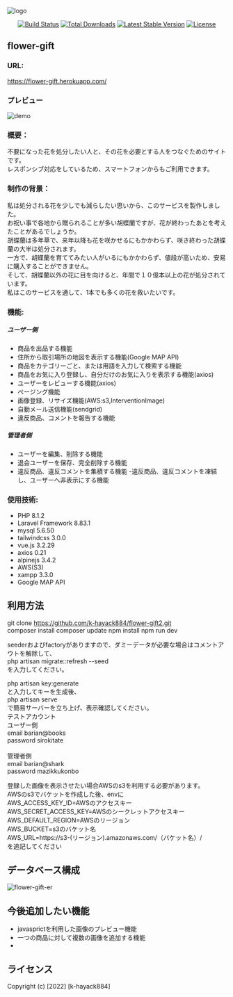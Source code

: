 ![logo](https://user-images.githubusercontent.com/85856269/155497267-ae42c747-4a14-4e7c-bd85-b0f0d4d64bef.png) 

<p align="center">
<a href="https://travis-ci.org/laravel/framework"><img src="https://travis-ci.org/laravel/framework.svg" alt="Build Status"></a>
<a href="https://packagist.org/packages/laravel/framework"><img src="https://img.shields.io/packagist/dt/laravel/framework" alt="Total Downloads"></a>
<a href="https://packagist.org/packages/laravel/framework"><img src="https://img.shields.io/packagist/v/laravel/framework" alt="Latest Stable Version"></a>
<a href="https://packagist.org/packages/laravel/framework"><img src="https://img.shields.io/packagist/l/laravel/framework" alt="License"></a>
</p>

## flower-gift  
### URL:
https://flower-gift.herokuapp.com/
### プレビュー  

![demo](https://user-images.githubusercontent.com/85856269/155496576-4d659f10-1e73-43ba-95c3-866d912f829b.png)

### 概要：  
不要になった花を処分したい人と、その花を必要とする人をつなぐためのサイトです。  
レスポンシブ対応をしているため、スマートフォンからもご利用できます。  
### 制作の背景：  
私は処分される花を少しでも減らしたい思いから、このサービスを製作しました。  
お祝い事で各地から贈られることが多い胡蝶蘭ですが、花が終わったあとを考えたことがあるでしょうか。  
胡蝶蘭は多年草で、来年以降も花を咲かせるにもかかわらず、咲き終わった胡蝶蘭の大半は処分されます。  
一方で、胡蝶蘭を育ててみたい人がいるにもかかわらず、値段が高いため、安易に購入することができません。  
そして、胡蝶蘭以外の花に目を向けると、年間で１０億本以上の花が処分されています。  
私はこのサービスを通して、1本でも多くの花を救いたいです。  
### 機能:  
##### ユーザー側
 - 商品を出品する機能
 - 住所から取引場所の地図を表示する機能(Google MAP API)
 - 商品をカテゴリーごと、または用語を入力して検索する機能
 - 商品をお気に入り登録し、自分だけのお気に入りを表示する機能(axios)
 - ユーザーをレビューする機能(axios)
 - ページング機能
 - 画像登録、リサイズ機能(AWS:s3,InterventionImage)
 - 自動メール送信機能(sendgrid)
 - 違反商品、コメントを報告する機能

##### 管理者側
- ユーザーを編集、削除する機能
- 退会ユーザーを保存、完全削除する機能
- 違反商品、違反コメントを集積する機能
 -違反商品、違反コメントを凍結し、ユーザーへ非表示にする機能

### 使用技術:
- PHP 8.1.2 
- Laravel Framework 8.83.1
- mysql 5.6.50
- tailwindcss 3.0.0
- vue.js 3.2.29
- axios 0.21
- alpinejs 3.4.2
- AWS(S3)
- xampp 3.3.0
- Google MAP API

## 利用方法
git clone https://github.com/k-hayack884/flower-gift2.git  
composer install
composer update
npm install
npm run dev

seederおよびfactoryがありますので、ダミーデータが必要な場合はコメントアウトを解除して、  
php artisan migrate::refresh  --seed  
を入力してください。   

php artisan key:generate   
と入力してキーを生成後、  
php artisan serve  
で簡易サーバーを立ち上げ、表示確認してください。
<br>
テストアカウント    
ユーザー側  
email barian@books  
password sirokitate  
<br>
管理者側  
email barian@shark  
password mazikkukonbo  

登録した画像を表示させたい場合AWSのs3を利用する必要があります。  
AWSのs3でバケットを作成した後、envに  
AWS_ACCESS_KEY_ID=AWSのアクセスキー  
AWS_SECRET_ACCESS_KEY=AWSのシークレットアクセスキー  
AWS_DEFAULT_REGION=AWSのリージョン  
AWS_BUCKET=s3のバケット名  
AWS_URL=https://s3-(リージョン).amazonaws.com/（バケット名）/  
を追記してください

## データベース構成

![flower-gift-er](https://user-images.githubusercontent.com/85856269/155475282-e1024968-bf43-4233-b9cb-f9208f691350.png)

## 今後追加したい機能
- javasprictを利用した画像のプレビュー機能
- 一つの商品に対して複数の画像を追加する機能
- 
## ライセンス
Copyright (c) [2022] [k-hayack884]
